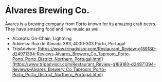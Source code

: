 # Álvares Brewing Co.

Ávares is a brewing company from Porto known for its amazing craft beers. They have amazing food and live music as well.

* Accepts: On-Chain, Lightning
* Address: Rua do Almada 383, 4000-303 Porto, Portugal
* TripAdvisor: [https://www.tripadvisor.com/Restaurant_Review-g189180-d24971394-Reviews-Alvares_Brewery_Co_Taproom_Porto-Porto_Porto_District_Northern_Portugal.html](https://www.tripadvisor.com/Restaurant_Review-g189180-d24971394-Reviews-Alvares_Brewery_Co_Taproom_Porto-Porto_Porto_District_Northern_Portugal.html)
